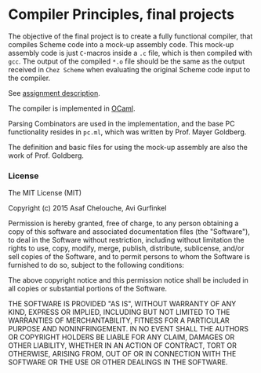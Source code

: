 # Compiler Principles, final projects

The objective of the final project is to create a fully functional compiler, that compiles Scheme code into a mock-up assembly code. This mock-up assembly code is just `C`-macros inside a `.c` file, which is then compiled with `gcc`. The output of the compiled `*.o` file should be the same as the output received in `Chez Scheme` when evaluating the original Scheme code input to the compiler.

See [assignment description](http://www.cs.bgu.ac.il/~comp161/wiki.files/final-project.html).

The compiler is implemented in [OCaml](https://ocaml.org).

Parsing Combinators are used in the implementation, and the base PC functionality
resides in `pc.ml`, which was written by Prof. Mayer Goldberg.

The definition and basic files for using the mock-up assembly are also the work of Prof. Goldberg.

### License

The MIT License (MIT)

Copyright (c) 2015 Asaf Chelouche, Avi Gurfinkel

Permission is hereby granted, free of charge, to any person obtaining a copy of this software and associated documentation files (the "Software"), to deal in the Software without restriction, including without limitation the rights to use, copy, modify, merge, publish, distribute, sublicense, and/or sell copies of the Software, and to permit persons to whom the Software is furnished to do so, subject to the following conditions:

The above copyright notice and this permission notice shall be included in all copies or substantial portions of the Software.

THE SOFTWARE IS PROVIDED "AS IS", WITHOUT WARRANTY OF ANY KIND, EXPRESS OR IMPLIED, INCLUDING BUT NOT LIMITED TO THE WARRANTIES OF MERCHANTABILITY, FITNESS FOR A PARTICULAR PURPOSE AND NONINFRINGEMENT. IN NO EVENT SHALL THE AUTHORS OR COPYRIGHT HOLDERS BE LIABLE FOR ANY CLAIM, DAMAGES OR OTHER LIABILITY, WHETHER IN AN ACTION OF CONTRACT, TORT OR OTHERWISE, ARISING FROM, OUT OF OR IN CONNECTION WITH THE SOFTWARE OR THE USE OR OTHER DEALINGS IN THE SOFTWARE.
